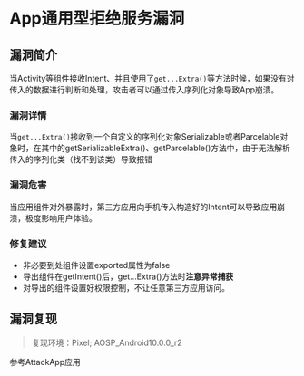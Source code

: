 # App通用型拒绝服务漏洞

## 漏洞简介

当Activity等组件接收Intent、并且使用了`get...Extra()`等方法时候，如果没有对传入的数据进行判断和处理，攻击者可以通过传入序列化对象导致App崩溃。

### 漏洞详情

当`get...Extra()`接收到一个自定义的序列化对象Serializable或者Parcelable对象时，在其中的getSerializableExtra()、getParcelable()方法中，由于无法解析传入的序列化类（找不到该类）导致报错

### 漏洞危害

当应用组件对外暴露时，第三方应用向手机传入构造好的Intent可以导致应用崩溃，极度影响用户体验。

### 修复建议

-   非必要到处组件设置exported属性为false
-   导出组件在getIntent()后，get…Extra()方法时**注意异常捕获**
-   对导出的组件设置好权限控制，不让任意第三方应用访问。



## 漏洞复现

>   复现环境：Pixel; AOSP_Android10.0.0_r2

参考AttackApp应用